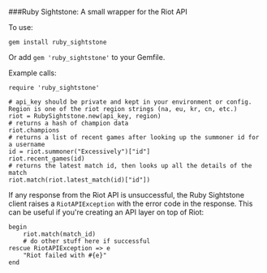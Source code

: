 ###Ruby Sightstone: A small wrapper for the Riot API

To use:

`gem install ruby_sightstone`

Or add `gem 'ruby_sightstone'` to your Gemfile.

Example calls:
```
require 'ruby_sightstone'

# api_key should be private and kept in your environment or config. Region is one of the riot region strings (na, eu, kr, cn, etc.)
riot = RubySightstone.new(api_key, region)
# returns a hash of champion data
riot.champions
# returns a list of recent games after looking up the summoner id for a username
id = riot.summoner("Excessively")["id"]
riot.recent_games(id)
# returns the latest match id, then looks up all the details of the match
riot.match(riot.latest_match(id)["id"])
```

If any response from the Riot API is unsuccessful, the Ruby Sightstone client raises a `RiotAPIException` with the error code in the response. This can be useful if you're creating an API layer on top of Riot:
```
begin
	riot.match(match_id)
	# do other stuff here if successful
rescue RiotAPIException => e
	"Riot failed with #{e}"
end
```

